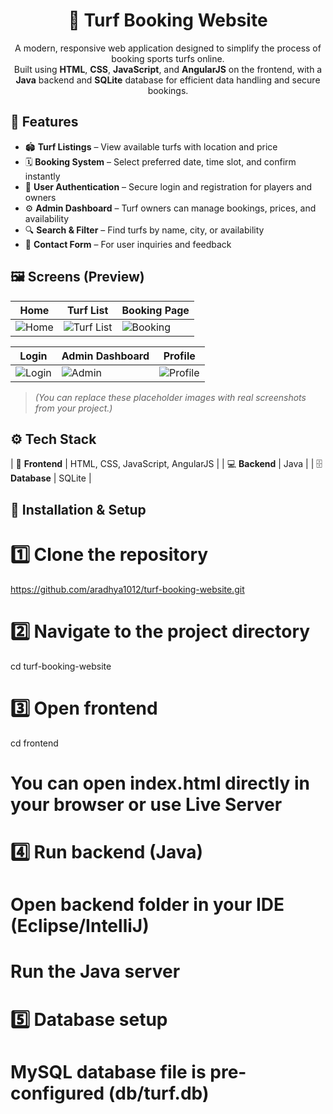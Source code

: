 <h1 align="center">🏏 Turf Booking Website</h1>

<p align="center">
  A modern, responsive web application designed to simplify the process of booking sports turfs online.<br>
  Built using <b>HTML</b>, <b>CSS</b>, <b>JavaScript</b>, and <b>AngularJS</b> on the frontend, with a <b>Java</b> backend and <b>SQLite</b> database for efficient data handling and secure bookings.
</p>


## 📌 Features

- 🏟️ **Turf Listings** – View available turfs with location and price  
- 🗓️ **Booking System** – Select preferred date, time slot, and confirm instantly  
- 👤 **User Authentication** – Secure login and registration for players and owners   
- ⚙️ **Admin Dashboard** – Turf owners can manage bookings, prices, and availability  
- 🔍 **Search & Filter** – Find turfs by name, city, or availability  
- 💬 **Contact Form** – For user inquiries and feedback  

## 🖼️ Screens (Preview)

| Home | Turf List | Booking Page |
|------|------------|--------------|
| ![Home](https://via.placeholder.com/300x600?text=Home+Screen) | ![Turf List](https://via.placeholder.com/300x600?text=Turf+List) | ![Booking](https://via.placeholder.com/300x600?text=Booking+Page) |

| Login | Admin Dashboard | Profile |
|--------|----------------|----------|
| ![Login](https://via.placeholder.com/300x600?text=Login+Screen) | ![Admin](https://via.placeholder.com/300x600?text=Admin+Dashboard) | ![Profile](https://via.placeholder.com/300x600?text=User+Profile) |

> *(You can replace these placeholder images with real screenshots from your project.)*

## ⚙️ Tech Stack

| 🎨 **Frontend** | HTML, CSS, JavaScript, AngularJS |
| 💻 **Backend** | Java |
| 🗄️ **Database** | SQLite |


## 🚀 Installation & Setup

# 1️⃣ Clone the repository
https://github.com/aradhya1012/turf-booking-website.git

# 2️⃣ Navigate to the project directory
cd turf-booking-website

# 3️⃣ Open frontend
cd frontend
# You can open index.html directly in your browser or use Live Server

# 4️⃣ Run backend (Java)
# Open backend folder in your IDE (Eclipse/IntelliJ)
# Run the Java server

# 5️⃣ Database setup
# MySQL database file is pre-configured (db/turf.db)


